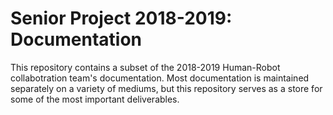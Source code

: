# Senior Project 2018-2019: Documentation

This repository contains a subset of the 2018-2019 Human-Robot collabotration team's documentation. Most documentation is maintained separately on a variety of mediums, but this repository serves as a store for some of the most important deliverables.
